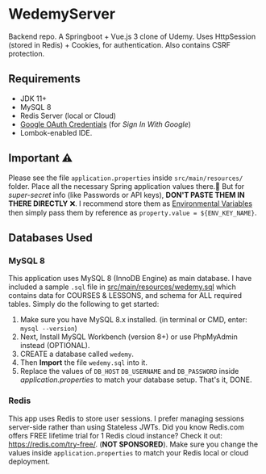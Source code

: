 # WedemyServer

Backend repo. A Springboot + Vue.js 3 clone of Udemy. Uses HttpSession (stored in Redis) + Cookies, for authentication.
Also contains CSRF protection.


## Requirements

- JDK 11+
- MySQL 8
- Redis Server (local or Cloud)
- [Google OAuth Credentials](https://console.developers.google.com/apis/credentials) (for _Sign In With Google_)
- Lombok-enabled IDE.

## Important ⚠

Please see the file `application.properties` inside `src/main/resources/` folder. Place all the necessary Spring
application values there.🚫 But for _super-secret_
info (like Passwords or API keys), **DON'T PASTE THEM IN THERE DIRECTLY** ❌. I recommend store them
as [Environmental Variables](https://www.baeldung.com/properties-with-spring)
then simply pass them by reference as `property.value = ${ENV_KEY_NAME}`.

## Databases Used

### MySQL 8

This application uses MySQL 8 (InnoDB Engine) as main database. I have included a sample `.sql` file
in [src/main/resources/wedemy.sql](src/main/resources/wedemy.sql) which contains data for COURSES & LESSONS, and schema
for ALL required tables. Simply do the following to get started:

1. Make sure you have MySQL 8.x installed. (in terminal or CMD, enter: `mysql --version`)
2. Next, Install MySQL Workbench (version 8+) or use PhpMyAdmin instead (OPTIONAL).
3. CREATE a database called `wedemy`.
4. Then **Import** the file `wedemy.sql` into it.
5. Replace the values of `DB_HOST` `DB_USERNAME` and `DB_PASSWORD` inside _application.properties_ to match your
   database setup. That's it, DONE.

### Redis

This app uses Redis to store user sessions. I prefer managing sessions server-side rather than using Stateless JWTs. Did
you know Redis.com offers FREE lifetime trial for 1 Redis cloud instance? Check it out: https://redis.com/try-free/.
(**NOT SPONSORED**). Make sure you change the values inside `application.properties` to match your Redis local or cloud
deployment.


